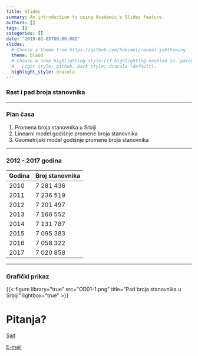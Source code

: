 ```yaml
---
title: Slides
summary: An introduction to using Academic's Slides feature.
authors: []
tags: []
categories: []
date: "2019-02-05T00:00:00Z"
slides:
  # Choose a theme from https://github.com/hakimel/reveal.js#theming
  theme: blood
  # Choose a code highlighting style (if highlighting enabled in `params.toml`)
  #   Light style: github. Dark style: dracula (default).
  highlight_style: dracula
---
```


### Rast i pad broja stanovnika

---
### Plan časa

1. Promena broja stanovnika u Srbiji
2. Linearni model godišnje promene broja stanovnika
3. Geometrijski model godišnje promene broja stanovnika

---

### 2012 - 2017 godina


| Godina | Broj stanovnika |
|--------|-----------------|
| 2010   | 7 281 436       |
| 2011   | 7 236 519       |
| 2012   | 7 201 497       |
| 2013   | 7 166 552       |
| 2014   | 7 131 787       |
| 2015   | 7 095 383       |
| 2016   | 7 058 322       |
| 2017   | 7 020 858       |

---

### Grafički prikaz

{{< figure library="true" src="OD01-1.png" title="Pad broja stanovnika u Srbiji" lightbox="true" >}}


# Pitanja?

[Sajt](http://s.atomasevic.com)

[E-mail](mailto:atomashevic@ff.uns.ac.rs)
